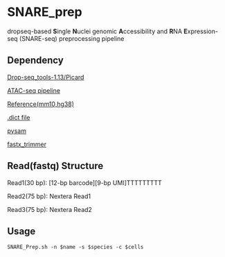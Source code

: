 # SNARE_prep
dropseq-based **S**ingle **N**uclei genomic **A**ccessibility and **R**NA **E**xpression-seq (SNARE-seq) preprocessing pipeline

## Dependency
[Drop-seq_tools-1.13/Picard](https://github.com/broadinstitute/Drop-seq/releases)

[ATAC-seq pipeline](https://github.com/kundajelab/atac_dnase_pipelines#pipeline)

[Reference(mm10,hg38)](https://github.com/kundajelab/atac_dnase_pipelines#genome-data)

[.dict file](https://broadinstitute.github.io/picard/command-line-overview.html#CreateSequenceDictionary)

[pysam](https://github.com/pysam-developers/pysam)

[fastx_trimmer](http://hannonlab.cshl.edu/fastx_toolkit/index.html)

## Read(fastq) Structure 
Read1(30 bp): [12-bp barcode][9-bp UMI]TTTTTTTTT

Read2(75 bp): Nextera Read1

Read3(75 bp): Nextera Read2

##  Usage
`SNARE_Prep.sh -n $name -s $species -c $cells`
